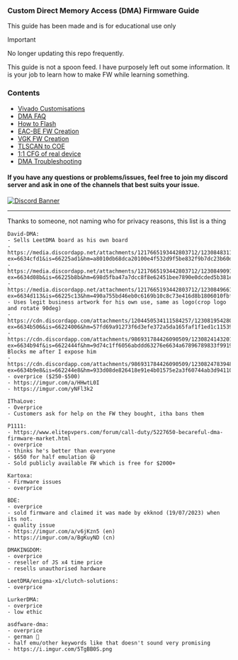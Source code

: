 ### Custom Direct Memory Access (DMA) Firmware Guide

This guide has been made and is for educational use only


> [!IMPORTANT]
> No longer updating this repo frequently.
> 
> This guide is not a spoon feed. I have purposely left out some information. It is your job to learn how to make FW while learning something.


### Contents
- [Vivado Customisations](https://github.com/Rakeshmonkee/DMA/tree/main/Vivado%20Customisations)
- [DMA FAQ](https://github.com/Rakeshmonkee/DMA/blob/main/DMA%20FAQ.md)
- [How to Flash](https://github.com/Rakeshmonkee/DMA/tree/main/How%20to%20Flash)
- [EAC-BE FW Creation](https://github.com/Rakeshmonkee/DMA/tree/main/EAC-BE%20FW%20Creation)
- [VGK FW Creation](https://github.com/Rakeshmonkee/DMA/tree/main/VGK%20FW%20Creation)
- [TLSCAN to COE](https://github.com/Rakeshmonkee/DMA/tree/main/.tlscan%20to%20.coe)
- [1:1 CFG of real device](https://github.com/Rakeshmonkee/DMA/tree/main/1%3A1%20CFG%20of%20real%20device)
- [DMA Troubleshooting](https://github.com/Rakeshmonkee/DMA/tree/main/DMA%20Troubleshooting)

#### If you have any questions or problems/issues, feel free to join my discord server and ask in one of the channels that best suits your issue.

[![Discord Banner](https://discord.com/api/guilds/1201428101964513300/widget.png?style=banner2)](https://discord.gg/4kSWZsexvq)

------------------------

Thanks to someone, not naming who for privacy reasons, this list is a thing

```
David-DMA:
- Sells LeetDMA board as his own board
- https://media.discordapp.net/attachments/1217665193442803712/1230848311284727869/IMG_4959.png.jpg?ex=6634cfd1&is=66225ad1&hm=a8010db68dca20100e4f532d9f5be832f9b7dc23b60d06cbe6119b0184c2921d&=&format=webp&width=823&height=617
- https://media.discordapp.net/attachments/1217665193442803712/1230849091223687178/image.png?ex=6634d08b&is=66225b8b&hm=698d5fba47a7dcc8f8e62451bee7890e0dcded5b381eec409f4bf0784208cb89&=&format=webp&quality=lossless&width=588&height=617
- https://media.discordapp.net/attachments/1217665193442803712/1230849661758341132/image.png?ex=6634d113&is=66225c13&hm=490a755bd46eb0c6169b10c8c73e416d8b1806010fbf069cdf622bec0da8e792&=&format=webp&quality=lossless&width=338&height=350
- Uses legit business artwork for his own use, same as logo(crop logo and rotate 90deg)
- https://cdn.discordapp.com/attachments/1204450534111584257/1230819542809444412/image.png?ex=6634b506&is=66224006&hm=57fd69a91273f6d3efe372a5da165faf1f1ed1c11539f9cf3d31af0541e925a9&
- https://cdn.discordapp.com/attachments/986931784426090509/1230824143201505371/image.png?ex=6634b94f&is=6622444f&hm=9d74c1ff6056abddd63276e6634a67896789833f9919723d3cd2b917f97ec84f&
Blocks me after I expose him
- https://cdn.discordapp.com/attachments/986931784426090509/1230824783948677140/image.png?ex=6634b9e8&is=662244e8&hm=933d08de826418e91e4b01575e2a3f60744ab3d94110286db7d2a8b1c6bb5680&
- overprice ($250-$500)
- https://imgur.com/a/HHwtL0I
- https://imgur.com/yNFl3k2

IThaLove:
- Overprice
- Customers ask for help on the FW they bought, itha bans them

P1111:
- https://www.elitepvpers.com/forum/call-duty/5227650-becareful-dma-firmware-market.html
- overprice 
- thinks he's better than everyone
- $650 for half emulation 😆
- Sold publicly available FW which is free for $2000+

Kartoxa:
- Firmware issues
- overprice

BDE:
- overprice
- sold firmware and claimed it was made by ekknod (19/07/2023) when its not.
- quality issue
- https://imgur.com/a/v6jKzn5 (en)
- https://imgur.com/a/BgKuyND (cn)

DMAKINGDOM:
- overprice
- reseller of JS x4 time price 
- resells unauthorised hardware

LeetDMA/enigma-x1/clutch-solutions:
- overprice

LurkerDMA:
- overprice
- low ethic 

asdfware-dma:
- overprice 
- german 🐶 
- half emu/other keywords like that doesn't sound very promising
- https://i.imgur.com/5TgBB0S.png
```
